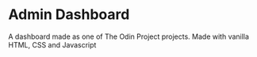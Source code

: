 # Admin Dashboard
A dashboard made as one of The Odin Project projects. Made with vanilla HTML, CSS and Javascript